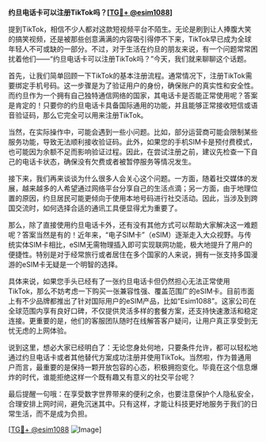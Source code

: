 **约旦电话卡可以注册TikTok吗？[[TG💪+ @esim1088](https://t.me/s/esim1088)]**

提到TikTok，相信不少人都对这款短视频平台不陌生。无论是刷到让人捧腹大笑的搞笑视频，还是被那些创意满满的内容吸引得停不下来，TikTok早已成为全球年轻人不可或缺的一部分。不过，对于生活在约旦的朋友来说，有一个问题常常困扰着他们——“约旦电话卡可以注册TikTok吗？”今天，我们就来聊聊这个话题。

首先，让我们简单回顾一下TikTok的基本注册流程。通常情况下，注册TikTok需要绑定手机号码。这一步骤是为了验证用户的身份，确保账户的真实性和安全性。而约旦作为一个拥有自己独特通信网络的国家，其电话卡是否能正常使用呢？答案是肯定的！只要你的约旦电话卡具备国际通用的功能，并且能够正常接收短信或语音验证码，那么它完全可以用来注册TikTok。

当然，在实际操作中，可能会遇到一些小问题。比如，部分运营商可能会限制某些服务功能，导致无法顺利接收验证码。此外，如果您的手机SIM卡是预付费模式，也可能因为余额不足而影响验证过程。因此，在尝试注册之前，建议先检查一下自己的电话卡状态，确保没有欠费或者被暂停服务等情况发生。

接下来，我们再来谈谈为什么很多人会关心这个问题。一方面，随着社交媒体的发展，越来越多的人希望通过网络平台分享自己的生活点滴；另一方面，由于地理位置的原因，约旦居民可能更倾向于使用本地号码进行社交活动。因此，当涉及到跨国交流时，如何选择合适的通讯工具便显得尤为重要了。

那么，除了直接使用约旦电话卡外，还有没有其他方式可以帮助大家解决这一难题呢？答案当然是有的！近年来，“电子SIM卡”（eSIM）逐渐走入大众视野。与传统实体SIM卡相比，eSIM无需物理插入即可实现联网功能，极大地提升了用户的便捷性。特别是对于经常旅行或者居住在多个国家的人来说，拥有一张支持多国漫游的eSIM卡无疑是一个明智的选择。

具体来说，如果您手头已经有了一张约旦电话卡但仍然担心无法正常使用TikTok，那么不妨考虑一下购买一张兼容性强、覆盖范围广的eSIM卡。目前市面上有不少品牌都推出了针对国际用户的eSIM产品，比如“Esim1088”。这家公司在全球范围内享有良好口碑，不仅提供灵活多样的套餐方案，还支持快速激活和稳定连接。更重要的是，他们的客服团队随时在线解答客户疑问，让用户真正享受到无忧无虑的上网体验。

说到这里，想必大家已经明白了：无论您身处何地，只要条件允许，都可以轻松地通过约旦电话卡或者其他替代方案成功注册并使用TikTok。当然啦，作为普通用户而言，最重要的是保持一颗开放包容的心态，积极拥抱变化。毕竟在这个信息爆炸的时代，谁能拒绝这样一个既有趣又有意义的社交平台呢？

最后提醒一句哦：在享受数字世界带来的便利之余，也要注意保护个人隐私安全，合理安排上网时间，避免沉迷其中。只有这样，才能让科技更好地服务于我们的日常生活，而不是成为负担。

[[TG💪+ @esim1088](https://t.me/s/esim1088) ![Image](https://i.postimg.cc/4NQfJmqS/Snipaste-2025-05-13-00-14-12.png)]